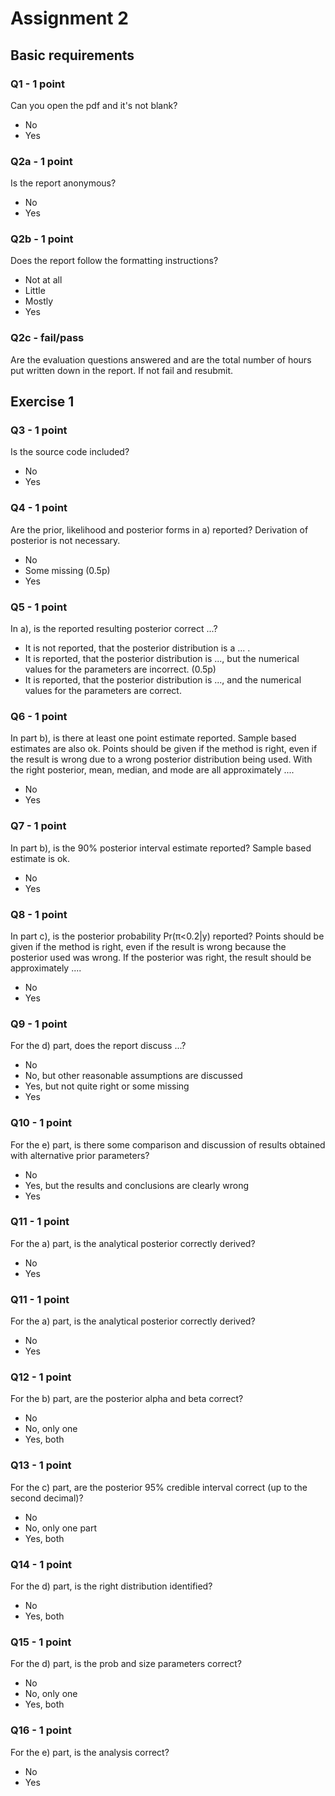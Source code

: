 # Assignment 2

## Basic requirements

### Q1 - 1 point
Can you open the pdf and it's not blank?

- No
- Yes

### Q2a - 1 point

Is the report anonymous?

- No
- Yes

### Q2b - 1 point
Does the report follow the formatting instructions?

- Not at all
- Little
- Mostly
- Yes

### Q2c - fail/pass

Are the evaluation questions answered and are the total number of hours put written down in the report. If not fail and resubmit.


## Exercise 1

### Q3 - 1 point

Is the source code included?

- No
- Yes

### Q4 - 1 point

Are the prior, likelihood and posterior forms in a) reported? Derivation of posterior is not necessary.

- No
- Some missing (0.5p)
- Yes

### Q5 - 1 point

In a), is the reported resulting posterior correct ...?

- It is not reported, that the posterior distribution is a ... .
- It is reported, that the posterior distribution is ..., but the numerical values for the parameters are incorrect. (0.5p)
- It is reported, that the posterior distribution is ..., and the numerical values for the parameters are correct.

### Q6 - 1 point

In part b), is there at least one point estimate reported. Sample based estimates are also ok. Points should be given if the method is right, even if the result is wrong due to a wrong posterior distribution being used. With the right posterior, mean, median, and mode are all approximately ....

- No
- Yes

### Q7 - 1 point

In part b), is the 90% posterior interval estimate reported? Sample based estimate is ok.

- No
- Yes

### Q8 - 1 point

In part c), is the posterior probability Pr(π<0.2|y) reported? Points should be given if the method is right, even if the result is wrong because the posterior used was wrong. If the posterior was right, the result should be approximately ....

- No
- Yes

### Q9 - 1 point

For the d) part, does the report discuss ...?

- No
- No, but other reasonable assumptions are discussed
- Yes, but not quite right or some missing
- Yes

### Q10 - 1 point

For the e) part, is there some comparison and discussion of results obtained with alternative prior parameters?

- No
- Yes, but the results and conclusions are clearly wrong
- Yes

### Q11 - 1 point

For the a) part, is the analytical posterior correctly derived?

- No
- Yes

### Q11 - 1 point

For the a) part, is the analytical posterior correctly derived?

- No
- Yes

### Q12 - 1 point

For the b) part, are the posterior alpha and beta correct?

- No
- No, only one 
- Yes, both

### Q13 - 1 point

For the c) part, are the posterior 95% credible interval correct (up to the second decimal)?

- No
- No, only one part
- Yes, both

### Q14 - 1 point

For the d) part, is the right distribution identified?

- No
- Yes, both

### Q15 - 1 point

For the d) part, is the prob and size parameters correct?

- No
- No, only one
- Yes, both


### Q16 - 1 point

For the e) part, is the analysis correct?

- No
- Yes

